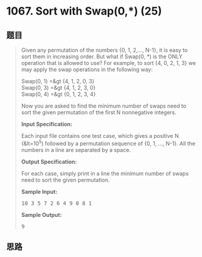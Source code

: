 <h1>1067. Sort with Swap(0,*) (25)</h1>

## 题目

> <div id="problemContent">
> <p>Given any permutation of the numbers {0, 1, 2,..., N-1}, it is easy to sort them in increasing order.  But what if Swap(0, *) is the ONLY operation that is allowed to use?  For example, to sort {4, 0, 2, 1, 3} we may apply the swap operations in the following way:</p>
> <p>
> Swap(0, 1) =&amp;gt {4, 1, 2, 0, 3}<br/>
> Swap(0, 3) =&amp;gt {4, 1, 2, 3, 0}<br/>
> Swap(0, 4) =&amp;gt {0, 1, 2, 3, 4}
> </p>
> <p>Now you are asked to find the minimum number of swaps need to sort the given permutation of the first N nonnegative integers. </p>
> <p><b>
> Input Specification:
> </b></p>
> <p>Each input file contains one test case, which gives a positive N (&amp;lt=10<sup>5</sup>) followed by a permutation sequence of {0, 1, ..., N-1}.  All the numbers in a line are separated by a space.</p>
> <p><b>
> Output Specification:
> </b></p>
> <p>For each case, simply print in a line the minimum number of swaps need to sort the given permutation.</p>
> <b>Sample Input:</b><pre>
> 10 3 5 7 2 6 4 9 0 8 1
> </pre>
> <b>Sample Output:</b><pre>
> 9
> </pre>
> </div>

## 思路

